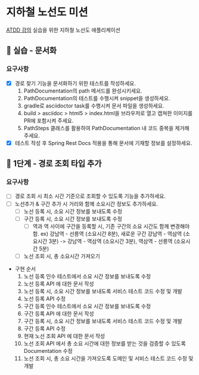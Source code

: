 # 지하철 노선도 미션
[ATDD 강의](https://edu.nextstep.camp/c/R89PYi5H) 실습을 위한 지하철 노선도 애플리케이션
## 🚀 실습 - 문서화
### 요구사항
- [x] 경로 찾기 기능을 문서화하기 위한 테스트를 작성하세요. 
  1. PathDocumentation의 path 메서드를 완성시키세요.
  2. PathDocumentation의 테스트를 수행시켜 snippet을 생성하세요. 
  3. gradle로 asciidoctor task를 수행시켜 문서 파일을 생성하세요.
  4. build > asciidoc > html5 > index.html을 브라우저로 열고 캡쳐한 이미지를 PR에 포함시켜 주세요. 
  5. PathSteps 클래스를 활용하여 PathDocumentation 내 코드 중복을 제거해주세요.
- [x] 테스트 작성 후 Spring Rest Docs 적용을 통해 문서에 기재할 정보를 설정하세요.
## 🚀 1단계 - 경로 조회 타입 추가
### 요구사항
- [ ] 경로 조회 시 최소 시간 기준으로 조회할 수 있도록 기능을 추가하세요.
- [ ] 노선추가 & 구간 추가 시 거리와 함께 소요시간 정보도 추가하세요.
  - [ ] 노선 등록 시, 소요 시간 정보를 보내도록 수정
  - [ ] 구간 등록 시, 소요 시간 정보를 보내도록 수정
    - [ ] 역과 역 사이에 구간을 등록할 시, 기존 구간의 소요 시간도 함께 변경해야함.
      ex) 강남역 - 선릉역 (소요시간 8분), 새로운 구간 강남역 - 역삼역 (소요시간 3분) -> 강남역 - 역삼역 (소요시간 3분), 역삼역 - 선릉역 (소요시간 5분)
  - [ ] 노선 조회 시, 총 소요시간 가져오기
- 구현 순서
  1. 노선 등록 인수 테스트에서 소요 시간 정보를 보내도록 수정
  2. 노선 등록 API 에 대한 문서 작성
  3. 노선 등록 시, 소요 시간 정보를 보내도록 서비스 테스트 코드 수정 및 개발
  4. 노선 등록 API 수정
  3. 구간 등록 인수 테스트에서 소요 시간 정보를 보내도록 수정
  4. 구간 등록 API 에 대한 문서 작성
  5. 구간 등록 시, 소요 시간 정보를 보내도록 서비스 테스트 코드 수정 및 개발
  6. 구간 등록 API 수정
  7. 현재 노선 조회 API 에 대한 문서 작성
  8. 노선 조회 API 에서 총 소요 시간에 대한 정보를 받는 것을 검증할 수 있도록 Documentation 수정
  9. 노선 조회 시, 총 소요 시간을 가져오도록 도메인 및 서비스 테스트 코드 수정 및 개발